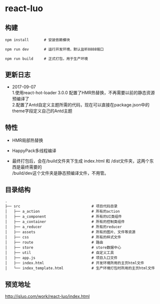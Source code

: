 # react-luo

## 构建

```
npm install       # 安装依赖模块
```

```
npm run dev       # 运行开发环境，默认监听8888端口
```

```
npm run build     # 正式打包，用于生产环境
```

## 更新日志

* 2017-09-07
	<br/>1.使用react-hot-loader 3.0.0 配置了HMR热替换，不再需要以前的静态资源预编译了
	<br/>2.配置了Antd自定义主题所需的代码，现在可以直接在package.json中的theme字段定义自己的Antd主题
## 特性

* HMR局部热替换

* HappyPack多线程编译

* 最终打包后，会在/build文件夹下生成 index.html 和 /dist文件夹，这两个东西是最终需要的<br/>/build/dev这个文件夹是静态预编译文件，不用管。

## 目录结构

```
.
├── src                                 # 项目代码目录
│   ├── a_action                        # 所有的action
│   ├── a_component                     # 所有的UI类组件
│   ├── a_container                     # 所有的控制类组件
│   ├── a_reducer                       # 所有的reducer
│   ├── assets                          # 所有的图片、文件等资源
│   ├── css                             # 所有的样式文件
│   ├── route                           # 路由
│   ├── store                           # store数据中心
│   ├── util                            # 自定义工具
│   ├── app.js                          # 项目入口文件
│   ├── index.html                      # 开发环境所用的主页html文件
│   └── index_template.html             # 生产环境打包时所用的主页html文件
```

## 预览地址

http://isluo.com/work/react-luo/index.html
